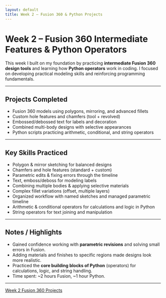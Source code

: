 ```yaml
---
layout: default
title: Week 2 – Fusion 360 & Python Projects
---
```


# Week 2 – Fusion 360 Intermediate Features & Python Operators

This week I built on my foundation by practicing **intermediate Fusion 360 design tools** and learning how **Python operators** work in coding. I focused on developing practical modeling skills and reinforcing programming fundamentals.

---

## Projects Completed
- Fusion 360 models using polygons, mirroring, and advanced fillets  
- Custom hole features and chamfers (tool + revolved)  
- Embossed/debossed text for labels and decoration  
- Combined multi-body designs with selective appearances  
- Python scripts practicing arithmetic, conditional, and string operators  

---

## Key Skills Practiced
- Polygon & mirror sketching for balanced designs  
- Chamfers and hole features (standard + custom)  
- Parametric edits & fixing errors through the timeline  
- Text, emboss/deboss for modeling labels  
- Combining multiple bodies & applying selective materials  
- Complex fillet variations (offset, multiple layers)  
- Organized workflow with named sketches and managed parametric timeline  
- Arithmetic & conditional operators for calculations and logic in Python  
- String operators for text joining and manipulation  

---

## Notes / Highlights
- Gained confidence working with **parametric revisions** and solving small errors in Fusion.  
- Adding materials and finishes to specific regions made designs look more realistic.  
- Practiced the **core building blocks of Python** (operators) for calculations, logic, and string handling.  
- Time spent: ~2 hours Fusion, ~1 hour Python.  

---

[Week 2 Fusion 360 Projects](/projects/fusion360/week2/)  
